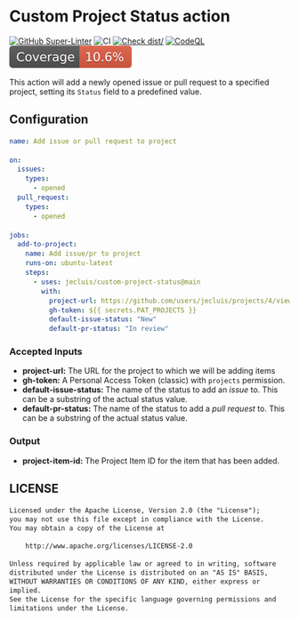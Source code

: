 # Custom Project Status action

[![GitHub Super-Linter](https://github.com/actions/typescript-action/actions/workflows/linter.yml/badge.svg)](https://github.com/super-linter/super-linter)
![CI](https://github.com/actions/typescript-action/actions/workflows/ci.yml/badge.svg)
[![Check dist/](https://github.com/actions/typescript-action/actions/workflows/check-dist.yml/badge.svg)](https://github.com/actions/typescript-action/actions/workflows/check-dist.yml)
[![CodeQL](https://github.com/actions/typescript-action/actions/workflows/codeql-analysis.yml/badge.svg)](https://github.com/actions/typescript-action/actions/workflows/codeql-analysis.yml)
[![Coverage](./badges/coverage.svg)](./badges/coverage.svg)

This action will add a newly opened issue or pull request to a specified
project, setting its `Status` field to a predefined value.

## Configuration

```yaml
name: Add issue or pull request to project

on:
  issues:
    types:
      - opened
  pull_request:
    types:
      - opened

jobs:
  add-to-project:
    name: Add issue/pr to project
    runs-on: ubuntu-latest
    steps:
      - uses: jecluis/custom-project-status@main
        with:
          project-url: https://github.com/users/jecluis/projects/4/views/1
          gh-token: ${{ secrets.PAT_PROJECTS }}
          default-issue-status: "New"
          default-pr-status: "In review"
```

### Accepted Inputs

- **project-url:** The URL for the project to which we will be adding items
- **gh-token:** A Personal Access Token (classic) with `projects` permission.
- **default-issue-status:** The name of the status to add an _issue_ to. This
  can be a substring of the actual status value.
- **default-pr-status:** The name of the status to add a _pull request_ to. This
  can be a substring of the actual status value.

### Output

- **project-item-id:** The Project Item ID for the item that has been added.

## LICENSE

```text
Licensed under the Apache License, Version 2.0 (the "License");
you may not use this file except in compliance with the License.
You may obtain a copy of the License at

    http://www.apache.org/licenses/LICENSE-2.0

Unless required by applicable law or agreed to in writing, software
distributed under the License is distributed on an "AS IS" BASIS,
WITHOUT WARRANTIES OR CONDITIONS OF ANY KIND, either express or implied.
See the License for the specific language governing permissions and
limitations under the License.
```
